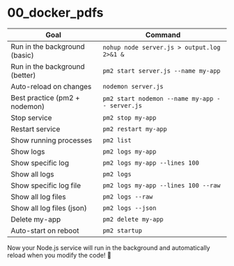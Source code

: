 # 00_docker_pdfs
| Goal                          | Command                                      |
|-------------------------------|----------------------------------------------|
| Run in the background (basic) | `nohup node server.js > output.log 2>&1 &`  |
| Run in the background (better)| `pm2 start server.js --name my-app`         |
| Auto-reload on changes        | `nodemon server.js`                         |
| Best practice (pm2 + nodemon) | `pm2 start nodemon --name my-app -- server.js` |
| Stop service                  | `pm2 stop my-app`                           |
| Restart service               | `pm2 restart my-app`                        |
| Show running processes        | `pm2 list`                                  |
| Show logs                     | `pm2 logs my-app`                           |
| Show specific log             | `pm2 logs my-app --lines 100`               |
| Show all logs                 | `pm2 logs`                                  |
| Show specific log file        | `pm2 logs my-app --lines 100 --raw`         |
| Show all log files            | `pm2 logs --raw`                            |
| Show all log files (json)     | `pm2 logs --json`                           |
| Delete my-app                 | `pm2 delete my-app`                         |
| Auto-start on reboot          | `pm2 startup`                               |

Now your Node.js service will run in the background and automatically reload when you modify the code! 🚀